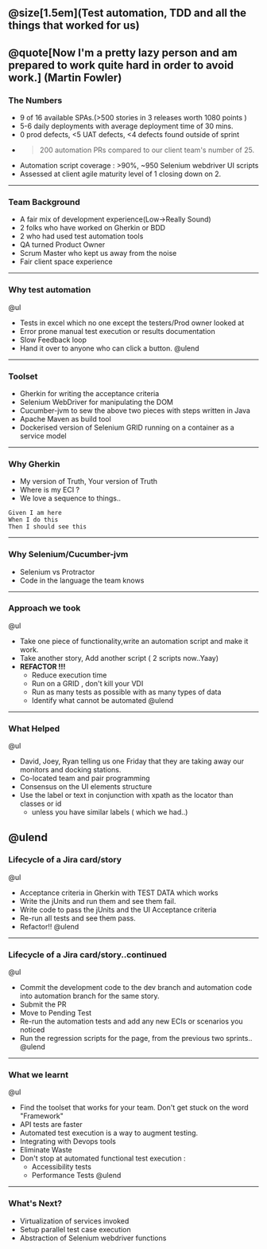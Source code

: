 @size[1.5em](Test automation, TDD and all the things that worked for us)
---
@quote[Now I'm a pretty lazy person and am prepared to work quite hard in order to avoid work.]  (Martin Fowler)
---
### The Numbers
- 9 of 16 available SPAs.(>500 stories in 3 releases worth 1080 points )
- 5-6 daily deployments with average deployment time of 30 mins.
- 0 prod defects, <5 UAT defects, <4 defects found outside of sprint
- >200 automation PRs compared to our client team's number of 25.
- Automation script coverage : >90%, ~950 Selenium webdriver UI scripts
- Assessed at client agile maturity level of 1 closing down on 2.
---

### Team Background

- A fair mix of development experience(Low->Really Sound)
- 2 folks who have worked on Gherkin or BDD
- 2 who had used test automation tools
- QA turned Product Owner
- Scrum Master who kept us away from the noise
- Fair client space experience

---
### Why test automation

@ul
- Tests in excel which no one except the testers/Prod owner looked at
- Error prone manual test execution or results documentation
- Slow Feedback loop
- Hand it over to anyone who can click a button.
@ulend
---
### Toolset

- Gherkin for writing the acceptance criteria
- Selenium WebDriver for manipulating the DOM
- Cucumber-jvm to sew the above two pieces with steps written in Java
- Apache Maven as build tool
- Dockerised version of Selenium GRID running on a container as a service model

---
### Why Gherkin

- My version of Truth, Your version of Truth
- Where is my ECI ?
- We love a sequence to things..
```
Given I am here
When I do this
Then I should see this
```
---
### Why Selenium/Cucumber-jvm

- Selenium vs Protractor
- Code in the language the team knows

---
### Approach we took
@ul
- Take one piece of functionality,write an automation script and make it work.
- Take another story, Add another script ( 2 scripts now..Yaay)
- **REFACTOR !!!**
  - Reduce execution time
  - Run on a GRID , don't kill your VDI
  - Run as many tests as possible with as many types of data
  - Identify what cannot be automated
@ulend
---
### What Helped
@ul
- David, Joey, Ryan telling us one Friday that they are taking away our monitors and docking stations.
- Co-located team and pair programming
- Consensus on the UI elements structure
- Use the label or text in conjunction with xpath as the locator than classes or id
  - unless you have similar labels ( which we had..)

@ulend
---
### Lifecycle of a Jira card/story
@ul
- Acceptance criteria in Gherkin with TEST DATA which works
- Write the jUnits and run them and see them fail.
- Write code to pass the jUnits and the UI Acceptance criteria
- Re-run all tests and see them pass.
- Refactor!!
@ulend
---
### Lifecycle of a Jira card/story..continued
@ul
- Commit the development code to the dev branch and automation code into automation branch for the same story.
- Submit the PR
- Move to Pending Test
- Re-run the automation tests and add any new ECIs or scenarios you noticed
- Run the regression scripts for the page, from the previous two sprints..
@ulend
---
### What we learnt
@ul
- Find the toolset that works for your team. Don't get stuck on the word "Framework"
- API tests are faster
- Automated test execution is a way to augment testing.
- Integrating with Devops tools
- Eliminate Waste
- Don't stop at automated functional test execution :
  - Accessibility tests
  - Performance Tests
@ulend
---

### What's Next?
- Virtualization of services invoked
- Setup parallel test case execution
- Abstraction of Selenium webdriver functions
